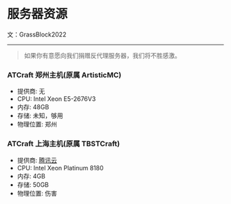# 服务器资源

文：GrassBlock2022

-----

> 如果你有意愿向我们捐赠反代理服务器，我们将不胜感激。

### ATCraft 郑州主机(原属 ArtisticMC)
- 提供商: 无
- CPU: Intel Xeon E5-2676V3
- 内存: 48GB
- 存储: 未知，够用
- 物理位置: 郑州

### ATCraft 上海主机(原属 TBSTCraft)
- 提供商: [腾讯云](https://cloud.tencent.com)
- CPU: Intel Xeon Platinum 8180
- 内存: 4GB
- 存储: 50GB
- 物理位置: 伤害